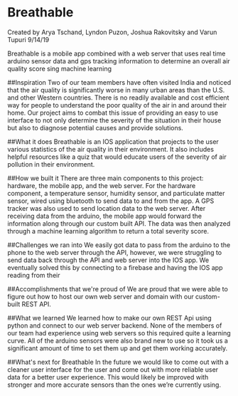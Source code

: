 # Breathable
Created by Arya Tschand, Lyndon Puzon, Joshua Rakovitsky and Varun Tupuri 9/14/19

Breathable is a mobile app combined with a web server that uses real time arduino sensor data and gps tracking information to determine an overall air quality score sing machine learning

##Inspiration
Two of our team members have often visited India and noticed that the air quality is significantly worse in many urban areas than the U.S. and other Western countries. There is no readily available and cost efficient way for people to understand the poor quality of the air in and around their home. Our project aims to combat this issue of providing an easy to use interface to not only determine the severity of the situation in their house but also to diagnose potential causes and provide solutions.

##What it does
Breathable is an IOS application that projects to the user various statistics of the air quality in their environment. It also includes helpful resources like a quiz that would educate users of the severity of air pollution in their environment.

##How we built it
There are three main components to this project: hardware, the mobile app, and the web server. For the hardware component, a temperature sensor, humidity sensor, and particulate matter sensor, wired using bluetooth to send data to and from the app. A GPS tracker was also used to send location data to the web server. After receiving data from the arduino, the mobile app would forward the information along through our custom built API. The data was then analyzed through a machine learning algorithm to return a total severity score.

##Challenges we ran into
We easily got data to pass from the arduino to the phone to the web server through the API, however, we were struggling to send data back through the API and web server into the IOS app. We eventually solved this by connecting to a firebase and having the IOS app reading from their

##Accomplishments that we're proud of
We are proud that we were able to figure out how to host our own web server and domain with our custom-built REST API.

##What we learned
We learned how to make our own REST Api using python and connect to our web server backend. None of the members of our team had experience using web servers so this required quite a learning curve. All of the arduino sensors were also brand new to use so it took us a significant amount of time to set them up and get them working accurately.

##What's next for Breathable
In the future we would like to come out with a cleaner user interface for the user and come out with more reliable user data for a better user experience. This would likely be improved with stronger and more accurate sensors than the ones we’re currently using.
